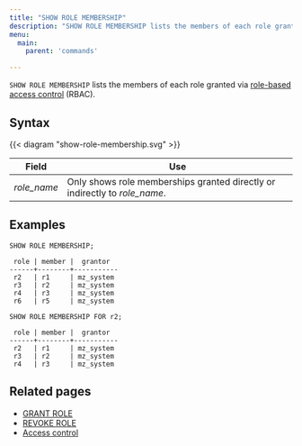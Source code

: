 ```yaml
---
title: "SHOW ROLE MEMBERSHIP"
description: "SHOW ROLE MEMBERSHIP lists the members of each role granted via role-based access control (RBAC)."
menu:
  main:
    parent: 'commands'

---
```


`SHOW ROLE MEMBERSHIP` lists the members of each role granted via
[role-based access control](/manage/access-control/#role-based-access-control-rbac) (RBAC).

## Syntax

{{< diagram "show-role-membership.svg" >}}

Field                                               | Use
----------------------------------------------------|--------------------------------------------------
_role_name_                                         | Only shows role memberships granted directly or indirectly to _role_name_.

[//]: # "TODO(morsapaes) Improve examples."

## Examples

```mzsql
SHOW ROLE MEMBERSHIP;
```

```nofmt
 role | member |  grantor
------+--------+-----------
 r2   | r1     | mz_system
 r3   | r2     | mz_system
 r4   | r3     | mz_system
 r6   | r5     | mz_system
```

```mzsql
SHOW ROLE MEMBERSHIP FOR r2;
```

```nofmt
 role | member |  grantor
------+--------+-----------
 r2   | r1     | mz_system
 r3   | r2     | mz_system
 r4   | r3     | mz_system
```

## Related pages

- [GRANT ROLE](../grant-role)
- [REVOKE ROLE](../revoke-role)
- [Access control](/manage/access-control/#role-based-access-control-rbac)

